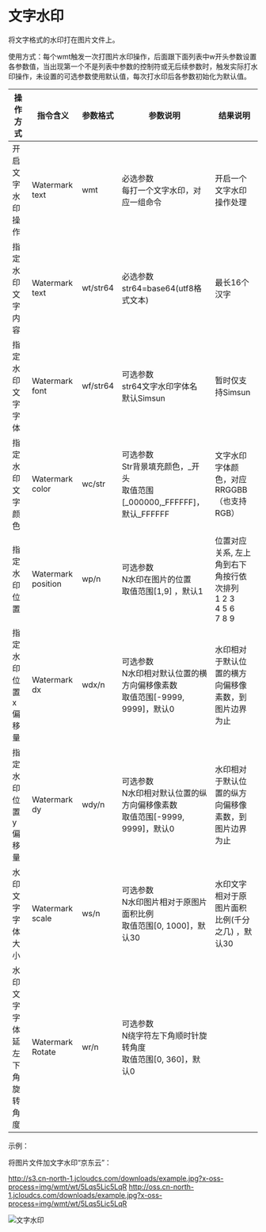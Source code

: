 # 文字水印

将文字格式的水印打在图片文件上。

使用方式：每个wmt触发一次打图片水印操作，后面跟下面列表中w开头参数设置各参数值，当出现第一个不是列表中参数的控制符或无后续参数时，触发实际打水印操作，未设置的可选参数使用默认值，每次打水印后各参数初始化为默认值。

|操作方式|指令含义|参数格式|参数说明|结果说明|
|-|-|-|-|-|
|开启文字水印操作|Watermark text|wmt|必选参数<br>每打一个文字水印，对应一组命令|开启一个文字水印操作处理|
|指定水印文字内容|Watermark text|wt/str64|必选参数<br>str64=base64(utf8格式文本)|最长16个汉字|
|指定水印文字字体|Watermark font|wf/str64|可选参数<br>str64文字水印字体名<br>默认Simsun|暂时仅支持Simsun|
|指定水印文字颜色|Watermark color|wc/str|可选参数<br>Str背景填充颜色，_开头<br>取值范围[_000000,_FFFFFF]，默认_FFFFFF|文字水印字体颜色，对应RRGGBB（也支持RGB）|
|指定水印位置|Watermark position|wp/n|可选参数<br>N水印在图片的位置<br>取值范围[1,9] ，默认1|位置对应关系, 左上角到右下角按行依次排列<br>1 2 3<br>4 5 6<br>7 8 9|
|指定水印位置x偏移量|Watermark dx|wdx/n|可选参数<br>N水印相对默认位置的横方向偏移像素数<br>取值范围[-9999, 9999]，默认0|水印相对于默认位置的横方向偏移像素数，到图片边界为止|
|指定水印位置y偏移量|Watermark dy|wdy/n|可选参数<br>N水印相对默认位置的纵方向偏移像素数<br>取值范围[-9999, 9999]，默认0|水印相对于默认位置的纵方向偏移像素数，到图片边界为止|
|水印文字字体大小|Watermark scale|ws/n|可选参数<br>N水印图片相对于原图片面积比例<br>取值范围[0, 1000]，默认30|水印文字相对于原图片面积比例(千分之几) ，默认30|
|水印文字字体延左下角旋转角度|Watermark Rotate|wr/n|可选参数<br>N绕字符左下角顺时针旋转角度<br>取值范围[0, 360]，默认0||

示例：

将图片文件加文字水印“京东云”：

http://s3.cn-north-1.jcloudcs.com/downloads/example.jpg?x-oss-process=img/wmt/wt/5Lqs5Lic5LqR
http://oss.cn-north-1.jcloudcs.com/downloads/example.jpg?x-oss-process=img/wmt/wt/5Lqs5Lic5LqR

![文字水印](https://github.com/jdcloudcom/cn/blob/edit/image/Object-Storage-Service/OSS-063.jpg)
